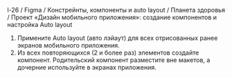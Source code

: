 l-26 / Figma / Констрейнты, компоненты и auto layout / Планета здоровья /
Проект «Дизайн мобильного приложения»: создание компонентов и настройка Auto layout
1. Примените Auto layout (авто лэйаут) для всех отрисованных ранее экранов мобильного приложения.
2. Из всех повторяющихся (2 и более раз) элементов создайте компонент. Родительский компонент разместите вне макетов, а дочерние используйте в экранах приложения.